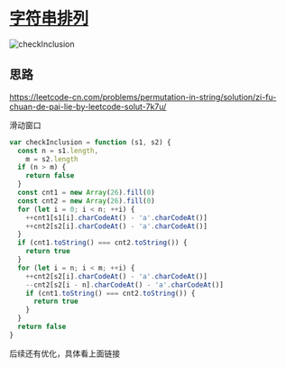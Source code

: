 # [字符串排列](https://leetcode-cn.com/explore/featured/card/bytedance/242/string/1016/)

![checkInclusion](./imgs/checkInclusion.png)

## 思路

https://leetcode-cn.com/problems/permutation-in-string/solution/zi-fu-chuan-de-pai-lie-by-leetcode-solut-7k7u/

滑动窗口

```js
var checkInclusion = function (s1, s2) {
  const n = s1.length,
    m = s2.length
  if (n > m) {
    return false
  }
  const cnt1 = new Array(26).fill(0)
  const cnt2 = new Array(26).fill(0)
  for (let i = 0; i < n; ++i) {
    ++cnt1[s1[i].charCodeAt() - 'a'.charCodeAt()]
    ++cnt2[s2[i].charCodeAt() - 'a'.charCodeAt()]
  }
  if (cnt1.toString() === cnt2.toString()) {
    return true
  }
  for (let i = n; i < m; ++i) {
    ++cnt2[s2[i].charCodeAt() - 'a'.charCodeAt()]
    --cnt2[s2[i - n].charCodeAt() - 'a'.charCodeAt()]
    if (cnt1.toString() === cnt2.toString()) {
      return true
    }
  }
  return false
}
```

后续还有优化，具体看上面链接
